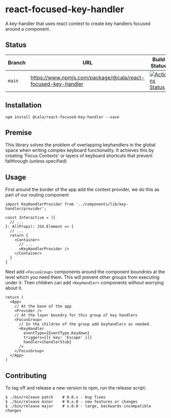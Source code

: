 # react-focused-key-handler

A key-handler that uses react context to create key handlers focused around a component.

## Status

| Branch   | URL                                              | Build Status                                                                                                                                |
| -------- | ------------------------------------------------ | ------------------------------------------------------------------------------------------------------------------------------------------- |
| `main` | https://www.npmjs.com/package/@cala/react-focused-key-handler | [![Actions Status](https://github.com/ca-la/react-focused-key-handler/workflows/Node%20CI/badge.svg)](https://github.com/ca-la/react-focused-key-handler/actions) |



## Installation

`npm install @cala/react-focused-key-handler --save`

## Premise

This library solves the problem of overlapping keyhandlers in the global space when writing
complex keyboard functionality. It achieves this by creating 'Focus Contexts' or layers of keyboard
shortcuts that prevent fallthrough (unless specified)

## Usage

First around the border of the app add the context provider, we do this as part of our routing
component

```tsx
import KeyHandlerProvider from '../components/lib/key-handler/provider';

const Interactive = ({
  // ...
}: AllProps): JSX.Element => {
  // ...
  return {
    <Container>
      // ...
      <KeyHandlerProvider />
    </Container>
  }
}
```

Next add `<FocusGroup>` components around the component boundries at the level which you need
them. This will prevent other groups from executing under it. Then children can add `<KeyHandler>` components without worrying about it.

```tsx
return (
  <App>
    // At the base of the app
    <Provider />
    // At the layer boundry for this group of key handlers
    <FocusGroup>
      // In the children of the group add keyhandlers as needed.
      <KeyHandler
        eventType={EventType.Keydown}
        triggers={[{ key: 'Escape' }]}
        handler={handlerStub}
      />
    </FocusGroup>
  </App>
)
```

## Contributing

To tag off and release a new version to npm, run the release script:

```
$ ./bin/release patch    # 0.0.x - bug fixes
$ ./bin/release minor    # 0.x.0 - new features or changes
$ ./bin/release major    # x.0.0 - large, backwards-incompatible changes
```

